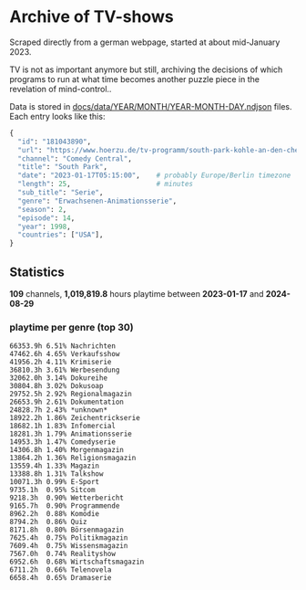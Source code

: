 # Archive of TV-shows

Scraped directly from a german webpage, started at about mid-January 2023.

TV is not as important anymore but still, archiving the decisions of which programs to run at what time
becomes another puzzle piece in the revelation of mind-control.. 

Data is stored in [docs/data/YEAR/MONTH/YEAR-MONTH-DAY.ndjson](docs/data/) files. 
Each entry looks like this:

```python
{
  "id": "181043890", 
  "url": "https://www.hoerzu.de/tv-programm/south-park-kohle-an-den-chefkoch/bid_181043890/", 
  "channel": "Comedy Central", 
  "title": "South Park", 
  "date": "2023-01-17T05:15:00",    # probably Europe/Berlin timezone 
  "length": 25,                     # minutes 
  "sub_title": "Serie", 
  "genre": "Erwachsenen-Animationsserie", 
  "season": 2, 
  "episode": 14, 
  "year": 1998, 
  "countries": ["USA"],
}
```

## Statistics

**109** channels, **1,019,819.8** hours playtime between **2023-01-17** and **2024-08-29**


### playtime per genre (top 30)

    66353.9h 6.51% Nachrichten
    47462.6h 4.65% Verkaufsshow
    41956.2h 4.11% Krimiserie
    36810.3h 3.61% Werbesendung
    32062.0h 3.14% Dokureihe
    30804.8h 3.02% Dokusoap
    29752.5h 2.92% Regionalmagazin
    26653.9h 2.61% Dokumentation
    24828.7h 2.43% *unknown*
    18922.2h 1.86% Zeichentrickserie
    18682.1h 1.83% Infomercial
    18281.3h 1.79% Animationsserie
    14953.3h 1.47% Comedyserie
    14306.8h 1.40% Morgenmagazin
    13864.2h 1.36% Religionsmagazin
    13559.4h 1.33% Magazin
    13388.8h 1.31% Talkshow
    10071.3h 0.99% E-Sport
    9735.1h  0.95% Sitcom
    9218.3h  0.90% Wetterbericht
    9165.7h  0.90% Programmende
    8962.2h  0.88% Komödie
    8794.2h  0.86% Quiz
    8171.8h  0.80% Börsenmagazin
    7625.4h  0.75% Politikmagazin
    7609.4h  0.75% Wissensmagazin
    7567.0h  0.74% Realityshow
    6952.6h  0.68% Wirtschaftsmagazin
    6711.2h  0.66% Telenovela
    6658.4h  0.65% Dramaserie
